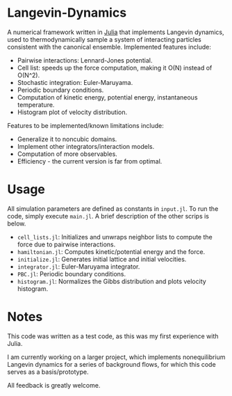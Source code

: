 # Langevin-Dynamics

A numerical framework written in [Julia] that implements Langevin dynamics, used to thermodynamically sample a system of interacting particles consistent with the canonical ensemble. Implemented features include:

* Pairwise interactions: Lennard-Jones potential.
* Cell list: speeds up the force computation, making it O(N) instead of O(N^2).
* Stochastic integration: Euler-Maruyama.
* Periodic boundary conditions.
* Computation of kinetic energy, potential energy, instantaneous temperature.
* Histogram plot of velocity distribution.

Features to be implemented/known limitations include:
* Generalize it to noncubic domains.
* Implement other integrators/interaction models.
* Computation of more observables.
* Efficiency - the current version is far from optimal.

# Usage
All simulation parameters are defined as constants in `input.jl`. To run the code, simply execute `main.jl`. A brief description of the other scrips is below.

* `cell_lists.jl`: Initializes and unwraps neighbor lists to compute the force due to pairwise interactions.
* `hamiltonian.jl`: Computes kinetic/potential energy and the force.
* `initialize.jl`: Generates initial lattice and initial velocities.
* `integrator.jl`: Euler-Maruyama integrator.
* `PBC.jl`: Periodic boundary conditions.
* `histogram.jl`: Normalizes the Gibbs distribution and plots velocity histogram.

# Notes
This code was written as a test code, as this was my first experience with Julia.

I am currently working on a larger project, which implements nonequilibrium Langevin dynamics for a series of background flows, for which this code serves as a basis/prototype. 

All feedback is greatly welcome.

[Julia]: http://julialang.org
